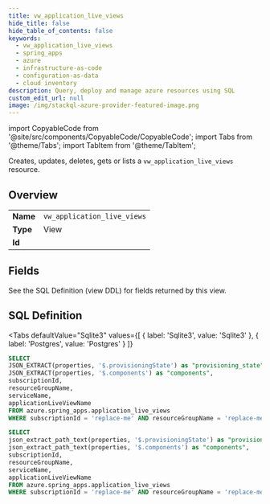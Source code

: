 ```yaml
--- 
title: vw_application_live_views
hide_title: false
hide_table_of_contents: false
keywords:
  - vw_application_live_views
  - spring_apps
  - azure
  - infrastructure-as-code
  - configuration-as-data
  - cloud inventory
description: Query, deploy and manage azure resources using SQL
custom_edit_url: null
image: /img/stackql-azure-provider-featured-image.png
---
```


import CopyableCode from '@site/src/components/CopyableCode/CopyableCode';
import Tabs from '@theme/Tabs';
import TabItem from '@theme/TabItem';

Creates, updates, deletes, gets or lists a <code>vw_application_live_views</code> resource.

## Overview
<table><tbody>
<tr><td><b>Name</b></td><td><code>vw_application_live_views</code></td></tr>
<tr><td><b>Type</b></td><td>View</td></tr>
<tr><td><b>Id</b></td><td><CopyableCode code="azure.spring_apps.vw_application_live_views" /></td></tr>
</tbody></table>

## Fields

See the SQL Definition (view DDL) for fields returned by this view.

## SQL Definition

<Tabs
defaultValue="Sqlite3"
values={[
{ label: 'Sqlite3', value: 'Sqlite3' },
{ label: 'Postgres', value: 'Postgres' }
]}
>
<TabItem value="Sqlite3">

```sql
SELECT
JSON_EXTRACT(properties, '$.provisioningState') as "provisioning_state",
JSON_EXTRACT(properties, '$.components') as "components",
subscriptionId,
resourceGroupName,
serviceName,
applicationLiveViewName
FROM azure.spring_apps.application_live_views
WHERE subscriptionId = 'replace-me' AND resourceGroupName = 'replace-me' AND serviceName = 'replace-me';
```

</TabItem>
<TabItem value="Postgres">

```sql
SELECT
json_extract_path_text(properties, '$.provisioningState') as "provisioning_state",
json_extract_path_text(properties, '$.components') as "components",
subscriptionId,
resourceGroupName,
serviceName,
applicationLiveViewName
FROM azure.spring_apps.application_live_views
WHERE subscriptionId = 'replace-me' AND resourceGroupName = 'replace-me' AND serviceName = 'replace-me';
```

</TabItem>
</Tabs>
